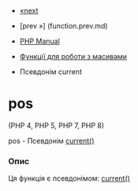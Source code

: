 - [«next](function.next.md)
- [prev »] (function.prev.md)

- [PHP Manual](index.md)
- [Функції для роботи з масивами](ref.array.md)
- Псевдонім current

# pos

(PHP 4, PHP 5, PHP 7, PHP 8)

pos - Псевдонім [current()](function.current.md)

### Опис

Ця функція є псевдонімом: [current()](function.current.md)
